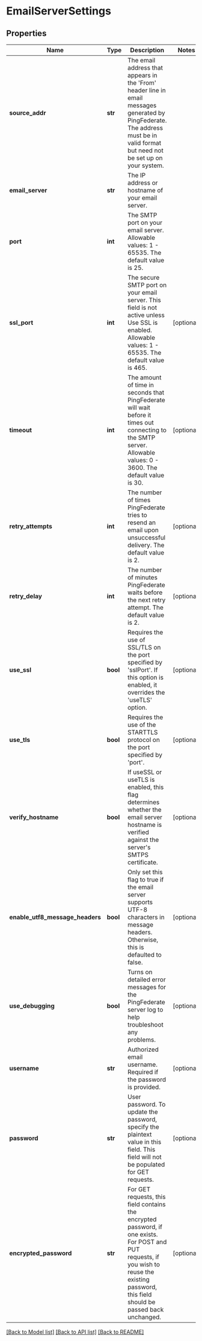 # EmailServerSettings

## Properties
Name | Type | Description | Notes
------------ | ------------- | ------------- | -------------
**source_addr** | **str** | The email address that appears in the &#39;From&#39; header line in email messages generated by PingFederate.  The address must be in valid format but need not be set up on your system. | 
**email_server** | **str** | The IP address or hostname of your email server. | 
**port** | **int** | The SMTP port on your email server. Allowable values: 1 - 65535. The default value is 25. | 
**ssl_port** | **int** | The secure SMTP port on your email server. This field is not active unless Use SSL is enabled. Allowable values: 1 - 65535. The default value is  465. | [optional] 
**timeout** | **int** | The amount of time in seconds that PingFederate will wait before it times out connecting to the SMTP server. Allowable values: 0 - 3600. The default value is 30. | [optional] 
**retry_attempts** | **int** | The number of times PingFederate tries to resend an email upon unsuccessful delivery. The default value is 2. | [optional] 
**retry_delay** | **int** | The number of minutes PingFederate waits before the next retry attempt. The default value is 2. | [optional] 
**use_ssl** | **bool** | Requires the use of SSL/TLS on the port specified by &#39;sslPort&#39;. If this option is enabled, it overrides the &#39;useTLS&#39; option. | [optional] 
**use_tls** | **bool** | Requires the use of the STARTTLS protocol on the port specified by &#39;port&#39;. | [optional] 
**verify_hostname** | **bool** | If useSSL or useTLS is enabled, this flag determines whether the email server hostname is verified against the server&#39;s SMTPS certificate. | [optional] 
**enable_utf8_message_headers** | **bool** | Only set this flag to true if the email server supports UTF-8 characters in message headers. Otherwise, this is defaulted to false. | [optional] 
**use_debugging** | **bool** | Turns on detailed error messages for the PingFederate server log to help troubleshoot any problems. | [optional] 
**username** | **str** | Authorized email username. Required if the password is provided. | [optional] 
**password** | **str** | User password.  To update the password, specify the plaintext value in this field.  This field will not be populated for GET requests. | [optional] 
**encrypted_password** | **str** | For GET requests, this field contains the encrypted password, if one exists.  For POST and PUT requests, if you wish to reuse the existing password, this field should be passed back unchanged. | [optional] 

[[Back to Model list]](../README.md#documentation-for-models) [[Back to API list]](../README.md#documentation-for-api-endpoints) [[Back to README]](../README.md)


